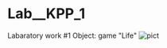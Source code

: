 # Lab__KPP_1
Labaratory work #1
Object: game "Life"
![pict](https://user-images.githubusercontent.com/32176065/40680228-10243006-638e-11e8-874b-806714789a77.png)
